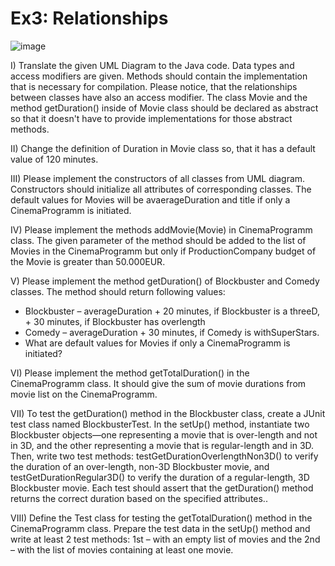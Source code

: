 # Ex3: Relationships
![image](https://github.com/SusmitaSumaiya/Exercises_JAVA/assets/74201353/a535f5bb-a4a6-432a-a798-6256656be7b6)

I) Translate the given UML Diagram to the Java code. Data types and access modifiers are given. Methods should contain the implementation that is necessary for compilation. Please notice, that the relationships between classes have also an access modifier. The class Movie and the method getDuration() inside of Movie class should be declared as abstract so that it doesn't have to provide implementations for those abstract methods. 

II)	Change the definition of Duration in Movie class so, that it has a default value of 120 minutes.

III)	Please implement the constructors of all classes from UML diagram. Constructors should initialize all attributes of corresponding classes. The default values for Movies will be avaerageDuration and title if only a CinemaProgramm is initiated.

IV)	Please implement the methods addMovie(Movie) in CinemaProgramm class. The given parameter of the method should be added to the list of Movies in the CinemaProgramm but only if ProductionCompany budget of the Movie is greater than 50.000EUR. 

V)	Please implement the method getDuration() of Blockbuster and Comedy classes. The method should return following values: 

* Blockbuster – averageDuration + 20 minutes, if Blockbuster is a threeD, + 30 minutes, if Blockbuster has overlength
* Comedy – averageDuration + 30 minutes, if Comedy is withSuperStars.
* What are default values for Movies if only a CinemaProgramm is initiated?

VI)	Please implement the method getTotalDuration() in the CinemaProgramm class. It should give the sum of movie durations from movie list on the CinemaProgramm.

VII)	To test the getDuration() method in the Blockbuster class, create a JUnit test class named BlockbusterTest. In the setUp() method, instantiate two Blockbuster objects—one representing a movie that is over-length and not in 3D, and the other representing a movie that is regular-length and in 3D. Then, write two test methods: testGetDurationOverlengthNon3D() to verify the duration of an over-length, non-3D Blockbuster movie, and testGetDurationRegular3D() to verify the duration of a regular-length, 3D Blockbuster movie. Each test should assert that the getDuration() method returns the correct duration based on the specified attributes..

VIII)	Define the Test class for testing the getTotalDuration() method in the CinemaProgramm class. Prepare the test data in the setUp() method and write at least 2 test methods: 1st – with an empty list of movies and the 2nd – with the list of movies containing at least one movie.
